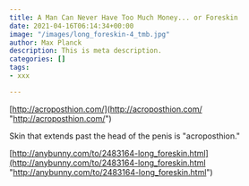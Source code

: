 ```yaml
---
title: A Man Can Never Have Too Much Money... or Foreskin
date: 2021-04-16T06:14:34+00:00
image: "/images/long_foreskin-4_tmb.jpg"
author: Max Planck
description: This is meta description.
categories: []
tags:
- xxx

---
```

[http://acroposthion.com/](http://acroposthion.com/ "http://acroposthion.com/")

Skin that extends past the head of the penis is "acroposthion."

[http://anybunny.com/to/2483164-long_foreskin.html](http://anybunny.com/to/2483164-long_foreskin.html "http://anybunny.com/to/2483164-long_foreskin.html")